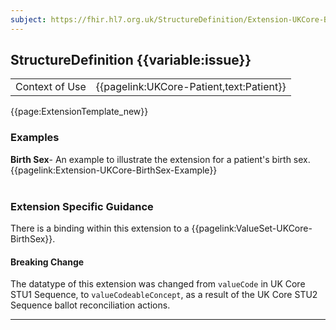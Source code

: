 ```yaml
---
subject: https://fhir.hl7.org.uk/StructureDefinition/Extension-UKCore-BirthSex
---
```

## StructureDefinition {{variable:issue}}

<table id="addToTranspose">
<tr><td>Context of Use</td>
<td>{{pagelink:UKCore-Patient,text:Patient}}</td>
</tr>
</table>

{{page:ExtensionTemplate_new}}

<div id="Examples" class="tabcontent">
  <h3>Examples</h3>
  <b>Birth Sex</b>- An example to illustrate the extension for a patient's birth sex.<br>
  {{pagelink:Extension-UKCore-BirthSex-Example}}
  <br><br>
</div>

<h3 id="guidance-birthsex">Extension Specific Guidance</h3>

There is a binding within this extension to a {{pagelink:ValueSet-UKCore-BirthSex}}.

<div markdown="span" class="alert alert-warning" role="alert"><h4><i class="fa fa-warning"></i> Breaking Change</h4>
The datatype of this extension was changed from <code>valueCode</code> in UK Core STU1 Sequence, to <code>valueCodeableConcept</code>, as a result of the UK Core STU2 Sequence ballot reconciliation actions.
</div> 

---

